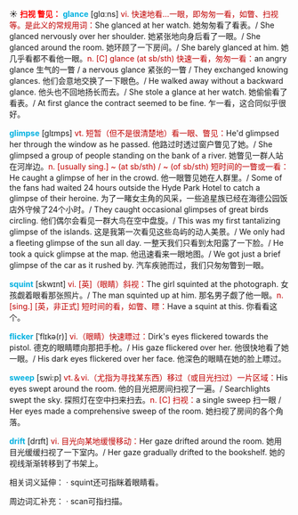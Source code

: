 ☀ <font color="red">**扫视 瞥见：**</font>
<font color="sky blue">**glance**</font> [ɡlɑːns] 
<font color="#c00000">vi. 快速地看…一眼，即匆匆一看，如瞥、扫视等。是此义的常规用词：</font>She glanced at her watch. 她匆匆看了看表。/ She glanced nervously over her shoulder. 她紧张地向身后看了一眼。/ She glanced around the room. 她环顾了一下房间。/ She barely glanced at him. 她几乎看都不看他一眼。<font color="#c00000">n. [C] glance (at sb/sth) 快速一看，匆匆一看：</font>an angry glance 生气的一瞥 / a nervous glance 紧张的一瞥 / They exchanged knowing glances. 他们会意地交换了一下眼色。/ He walked away without a backward glance. 他头也不回地扬长而去。/ She stole a glance at her watch. 她偷偷看了看表。/ At first glance the contract seemed to be fine. 乍一看，这合同似乎很好。
           
<font color="sky blue">**glimpse**</font> [glɪmps]
<font color="#c00000">vt. 短暂（但不是很清楚地）看一眼、瞥见：</font>He'd glimpsed her through the window as he passed. 他路过时透过窗户瞥见了她。/ She glimpsed a group of people standing on the bank of a river. 她瞥见一群人站在河岸边。<font color="#c00000">n. [usually sing.] ~ (at sb/sth) / ~ (of sb/sth) 短时间的一瞥或一看：</font>He caught a glimpse of her in the crowd. 他一眼瞥见她在人群里。/ Some of the fans had waited 24 hours outside the Hyde Park Hotel to catch a glimpse of their heroine. 为了一睹女主角的风采，一些追星族已经在海德公园饭店外守候了24个小时。/ They caught occasional glimpses of great birds circling. 他们偶尔会看见一群大鸟在空中盘旋。/ This was my first tantalizing glimpse of the islands. 这是我第一次看见这些岛屿的动人美景。/ We only had a fleeting glimpse of the sun all day. 一整天我们只看到太阳露了一下脸。/ He took a quick glimpse at the map. 他迅速看来一眼地图。/ We got just a brief glimpse of the car as it rushed by. 汽车疾驰而过，我们只匆匆瞥到一眼。

<font color="sky blue">**squint**</font> [skwɪnt]
<font color="#c00000">vi. [英]（眼睛）斜视：</font>The girl squinted at the photograph. 女孩觑着眼看那张照片。/ The man squinted up at him. 那名男子觑了他一眼。<font color="#c00000">n. [sing.] [英，非正式] 短时间的看，如瞥、瞟：</font>Have a squint at this. 你看看这个。           

<font color="sky blue">**flicker**</font> [ˈflɪkə(r)]
<font color="#c00000">vi.（眼睛）快速瞟过：</font>Dirk's eyes flickered towards the pistol. 德克的眼睛瞟向那把手枪。/ His gaze flickered over her. 他很快地看了她一眼。/ His dark eyes flickered over her face. 他深色的眼睛在她的脸上瞟过。

<font color="sky blue">**sweep**</font> [swi:p] 
<font color="#c00000">vt.＆vi.（尤指为寻找某东西）移过（或目光扫过）一片区域：</font>His eyes swept around the room. 他的目光把房间扫视了一遍。/ Searchlights swept the sky. 探照灯在空中扫来扫去。<font color="#c00000">n. [C] 扫视：</font>a single sweep 扫一眼 / Her eyes made a comprehensive sweep of the room. 她扫视了房间的各个角落。
           
<font color="sky blue">**drift**</font> [drɪft]
<font color="#c00000">vi. 目光向某地缓慢移动：</font>Her gaze drifted around the room. 她用目光缓缓扫视了一下室内。/ Her gaze gradually drifted to the bookshelf. 她的视线渐渐转移到了书架上。
           
相关词义延伸：
· squint还可指眯着眼睛看。
 
周边词汇补充：
· scan可指扫描。

